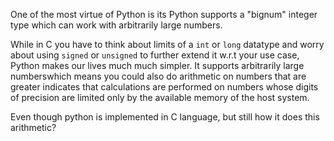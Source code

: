 One of the most virtue of Python is its
Python supports a "bignum" integer type which can work with arbitrarily large numbers.

While in C you have to think about limits of a `int` or `long` datatype and worry about using `signed` or `unsigned` to further extend it w.r.t your use case, Python makes our lives much much simpler. It supports arbitrarily large numberswhich means you could also do arithmetic on numbers that are greater indicates that calculations are performed on numbers whose digits of precision are limited only by the available memory of the host system.

Even though python is implemented in C language, but still how it does this arithmetic?
